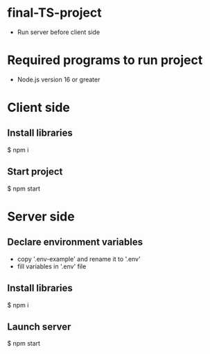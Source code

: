 # final-TS-project

* Run server before client side

# Required programs to run project
* Node.js version 16 or greater

# Client side
## Install libraries

$ npm i

## Start project

$ npm start

# Server side
## Declare environment variables
* copy '.env-example' and rename it to '.env'
* fill variables in '.env' file

## Install libraries
$ npm i

## Launch server
$ npm start
